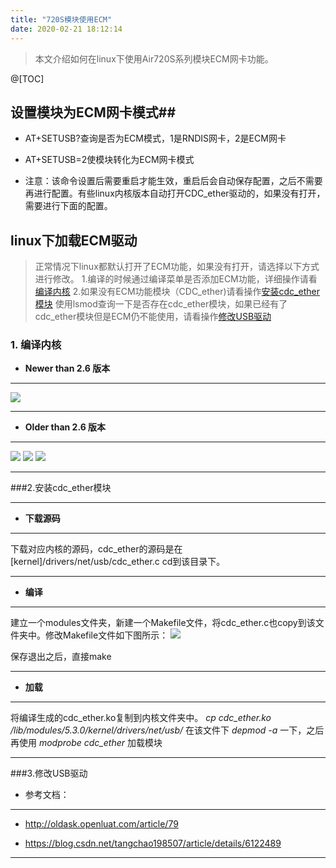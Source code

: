 ```yaml
---
title: "720S模块使用ECM"
date: 2020-02-21 18:12:14
---
```


> 本文介绍如何在linux下使用Air720S系列模块ECM网卡功能。

@[TOC]
## 设置模块为ECM网卡模式##





- AT+SETUSB?查询是否为ECM模式，1是RNDIS网卡，2是ECM网卡

- AT+SETUSB=2使模块转化为ECM网卡模式




- 注意：该命令设置后需要重启才能生效，重启后会自动保存配置，之后不需要再进行配置。有些linux内核版本自动打开CDC_ether驱动的，如果没有打开，需要进行下面的配置。

## linux下加载ECM驱动

> 正常情况下linux都默认打开了ECM功能，如果没有打开，请选择以下方式进行修改。
1.编译的时候通过编译菜单是否添加ECM功能，详细操作请看[编译内核](#1.编译内核)
2.如果没有ECM功能模块（CDC_ether)请看操作[安装cdc_ether模块](#2.安装cdc_ether模块)
使用lsmod查询一下是否存在cdc_ether模块，如果已经有了cdc_ether模块但是ECM仍不能使用，请看操作[修改USB驱动](#3.修改USB驱动)

### 1. 编译内核



- **Newer than 2.6 版本**

----

![](http://doc.openluat.com/api/static/editormd/php/../uploads/5_32995.jpg)

----
- **Older than 2.6 版本**

-----
![](http://doc.openluat.com/api/static/editormd/php/../uploads/5_91594.png)
![](http://doc.openluat.com/api/static/editormd/php/../uploads/5_28729.png)
![](http://doc.openluat.com/api/static/editormd/php/../uploads/5_10058.jpg)

----
###2.安装cdc_ether模块

----
- **下载源码**

-----
下载对应内核的源码，cdc_ether的源码是在[kernel]/drivers/net/usb/cdc_ether.c
cd到该目录下。

---

- **编译**

-----
建立一个modules文件夹，新建一个Makefile文件，将cdc_ether.c也copy到该文件夹中。修改Makefile文件如下图所示：
![](http://doc.openluat.com/api/static/editormd/php/../uploads/5_22508.png)

保存退出之后，直接make

-----

- **加载**

----
将编译生成的cdc_ether.ko复制到内核文件夹中。
*cp cdc_ether.ko /lib/modules/5.3.0/kernel/drivers/net/usb/*
在该文件下 *depmod -a* 一下，之后再使用 *modprobe cdc_ether* 加载模块

----

###3.修改USB驱动

- 参考文档：

-----



- http://oldask.openluat.com/article/79


- https://blog.csdn.net/tangchao198507/article/details/6122489

------